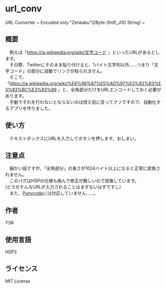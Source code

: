 # url_conv
URL Converter ~ Encoded only "Zenkaku"(2Byte-Shift_JIS) String! ~

## 概要
　例えば「https://ja.wikipedia.org/wiki/文字コード 」といったURLがあるとします。  
　その際、Twitterにそのまま貼り付けると、1バイト文字列以外……つまり「文字コード」の部分に自動でリンクが貼られません。  
　そこで、「https://ja.wikipedia.org/wiki/%E6%96%87%E5%AD%97%E3%82%B3%E3%83%BC%E3%83%89 」と、全角部分だけをURLエンコードしておく必要があります。  
　手動でそれを行わないとならないのは控え目に言ってクソですので、自動化するアプリを作りました。

## 使い方
　テキストボックスにURLを入力してボタンを押します。おしまい。

## 注意点
　細かい話ですが、「全角部分」の長さが1024バイト以上になると正常に変換されません。  
　このバグはHSPの仕様も絡んで修正が難しいので放置しています。  
(どうせそんなURLが入力されることはまずないはずですし)  
　また、[Punycode](https://ja.wikipedia.org/wiki/Punycode)には対応していません……。

## 作者
YSR

## 使用言語
HSP3

## ライセンス
MIT License

